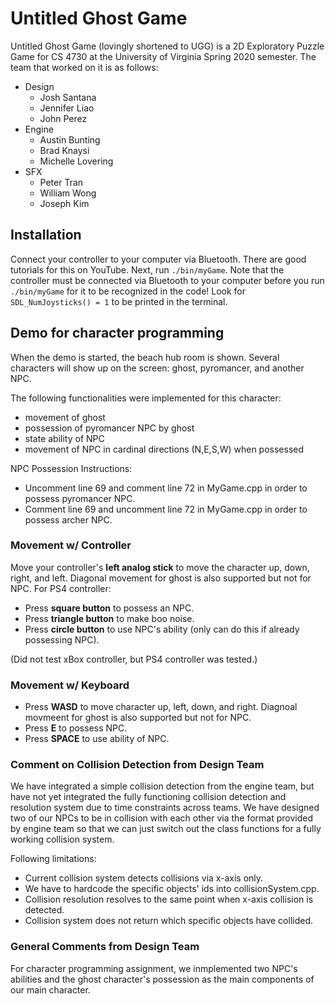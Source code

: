 # Untitled Ghost Game

Untitled Ghost Game (lovingly shortened to UGG) is a 2D Exploratory Puzzle Game for CS 4730 at the University of Virginia Spring 2020 semester. The team that worked on it is as follows:
- Design
    - Josh Santana
    - Jennifer Liao
    - John Perez
- Engine
    - Austin Bunting
    - Brad Knaysi
    - Michelle Lovering
- SFX
    - Peter Tran
    - William Wong
    - Joseph Kim


## Installation
Connect your controller to your computer via Bluetooth. There are good tutorials for this on YouTube. Next, run `./bin/myGame`. Note that the controller must be connected via Bluetooth to your computer before you run `./bin/myGame` for it to be recognized in the code! Look for `SDL_NumJoysticks() = 1` to be printed in the terminal.

## Demo for character programming 
When the demo is started, the beach hub room is shown. Several characters will show up on the screen: ghost, pyromancer, and another NPC.

The following functionalities were implemented for this character:
 - movement of ghost
 - possession of pyromancer NPC by ghost
 - state ability of NPC
 - movement of NPC in cardinal directions (N,E,S,W) when possessed

 NPC Possession Instructions:
 - Uncomment line 69 and comment line 72 in MyGame.cpp in order to possess pyromancer NPC. 
 - Comment line 69 and uncomment line 72 in MyGame.cpp in order to possess archer NPC. 

### Movement w/ Controller
Move your controller's **left analog stick** to move the character up, down, right, and left. Diagonal movement for ghost is also supported but not for NPC.
For PS4 controller:
- Press **square button** to possess an NPC.
- Press **triangle button** to make boo noise. 
- Press **circle button** to use NPC's ability (only can do this if already possessing NPC).

(Did not test xBox controller, but PS4 controller was tested.)

### Movement w/ Keyboard
- Press **WASD** to move character up, left, down, and right. Diagnoal movmeent for ghost is also supported but not for NPC. 
- Press **E** to possess NPC. 
- Press **SPACE** to use ability of NPC.


### Comment on Collision Detection from Design Team
We have integrated a simple collision detection from the engine team, but have not yet integrated the fully functioning collision detection and resolution system due to time constraints across teams. We have designed two of our NPCs to be in collision with each other via the format provided by engine team so that we can just switch out the class functions for a fully working collision system. 

Following limitations:
- Current collision system detects collisions via x-axis only. 
- We have to hardcode the specific objects' ids into collisionSystem.cpp. 
- Collision resolution resolves to the same point when x-axis collision is detected.
- Collision system does not return which specific objects have collided.

### General Comments from Design Team
For character programming assignment, we inmplemented two NPC's abilities and the ghost character's possession as the main components of our main character. 